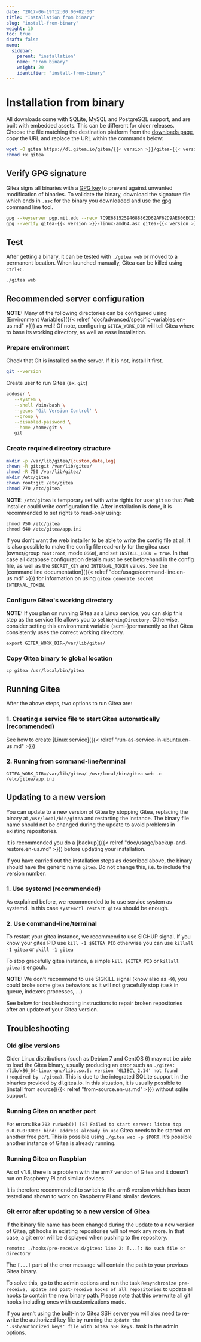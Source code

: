 ```yaml
---
date: "2017-06-19T12:00:00+02:00"
title: "Installation from binary"
slug: "install-from-binary"
weight: 10
toc: true
draft: false
menu:
  sidebar:
    parent: "installation"
    name: "From binary"
    weight: 20
    identifier: "install-from-binary"
---
```


# Installation from binary

All downloads come with SQLite, MySQL and PostgreSQL support, and are built with
embedded assets. This can be different for older releases. Choose the file matching
the destination platform from the [downloads page](https://dl.gitea.io/gitea/), copy
the URL and replace the URL within the commands below:

```sh
wget -O gitea https://dl.gitea.io/gitea/{{< version >}}/gitea-{{< version >}}-linux-amd64
chmod +x gitea
```

## Verify GPG signature
Gitea signs all binaries with a [GPG key](https://pgp.mit.edu/pks/lookup?op=vindex&fingerprint=on&search=0x2D9AE806EC1592E2) to prevent against unwanted modification of binaries. To validate the binary, download the signature file which ends in `.asc` for the binary you downloaded and use the gpg command line tool.

```sh
gpg --keyserver pgp.mit.edu --recv 7C9E68152594688862D62AF62D9AE806EC1592E2
gpg --verify gitea-{{< version >}}-linux-amd64.asc gitea-{{< version >}}-linux-amd64
```

## Test

After getting a binary, it can be tested with `./gitea web` or moved to a permanent
location. When launched manually, Gitea can be killed using `Ctrl+C`.

```
./gitea web
```

## Recommended server configuration

**NOTE:** Many of the following directories can be configured using [Environment Variables]({{< relref "doc/advanced/specific-variables.en-us.md" >}}) as well!
Of note, configuring `GITEA_WORK_DIR` will tell Gitea where to base its working directory, as well as ease installation.

### Prepare environment

Check that Git is installed on the server. If it is not, install it first.
```sh
git --version
```

Create user to run Gitea (ex. `git`)
```sh
adduser \
   --system \
   --shell /bin/bash \
   --gecos 'Git Version Control' \
   --group \
   --disabled-password \
   --home /home/git \
   git
```

### Create required directory structure

```sh
mkdir -p /var/lib/gitea/{custom,data,log}
chown -R git:git /var/lib/gitea/
chmod -R 750 /var/lib/gitea/
mkdir /etc/gitea
chown root:git /etc/gitea
chmod 770 /etc/gitea
```

**NOTE:** `/etc/gitea` is temporary set with write rights for user `git` so that Web installer could write configuration file. After installation is done, it is recommended to set rights to read-only using:
```
chmod 750 /etc/gitea
chmod 640 /etc/gitea/app.ini
```
If you don't want the web installer to be able to write the config file at all, it is also possible to make the config file read-only for the gitea user (owner/group `root:root`, mode `0660`), and set `INSTALL_LOCK = true`. In that case all database configuration details must be set beforehand in the config file, as well as the `SECRET_KEY` and `INTERNAL_TOKEN` values. See the [command line documentation]({{< relref "doc/usage/command-line.en-us.md" >}}) for information on using `gitea generate secret INTERNAL_TOKEN`.

### Configure Gitea's working directory

**NOTE:** If you plan on running Gitea as a Linux service, you can skip this step as the service file allows you to set `WorkingDirectory`. Otherwise, consider setting this environment variable (semi-)permanently so that Gitea consistently uses the correct working directory.
```
export GITEA_WORK_DIR=/var/lib/gitea/
```

### Copy Gitea binary to global location

```
cp gitea /usr/local/bin/gitea
```

## Running Gitea

After the above steps, two options to run Gitea are:

### 1. Creating a service file to start Gitea automatically (recommended)

See how to create [Linux service]({{< relref "run-as-service-in-ubuntu.en-us.md" >}})

### 2. Running from command-line/terminal

```
GITEA_WORK_DIR=/var/lib/gitea/ /usr/local/bin/gitea web -c /etc/gitea/app.ini
```

## Updating to a new version

You can update to a new version of Gitea by stopping Gitea, replacing the binary at `/usr/local/bin/gitea` and restarting the instance.
The binary file name should not be changed during the update to avoid problems
in existing repositories.

It is recommended you do a [backup]({{< relref "doc/usage/backup-and-restore.en-us.md" >}}) before updating your installation.

If you have carried out the installation steps as described above, the binary should
have the generic name `gitea`. Do not change this, i.e. to include the version number.

### 1. Use systemd (recommended)

As explained before, we recommended to to use service system as systemd. In this case ```systemctl restart gitea``` should be enough.

### 2. Use command-line/terminal

To restart your gitea instance, we recommend to use SIGHUP signal. If you know your gitea PID use ```kill -1 $GITEA_PID``` otherwise you can use ```killall -1 gitea``` or ```pkill -1 gitea```

To stop gracefully gitea instance, a simple ```kill $GITEA_PID``` or ```killall gitea``` is engouh.

**NOTE:** We don't recommend to use SIGKILL signal (know also as `-9`), you could broke some gitea behaviors as it will not gracefully stop (task in queue, indexers processes, ...)

See below for troubleshooting instructions to repair broken repositories after
an update of your Gitea version.

## Troubleshooting

### Old glibc versions

Older Linux distributions (such as Debian 7 and CentOS 6) may not be able to load the
Gitea binary, usually producing an error such as ```./gitea: /lib/x86_64-linux-gnu/libc.so.6:
version `GLIBC\_2.14' not found (required by ./gitea)```. This is due to the integrated
SQLite support in the binaries provided by dl.gitea.io. In this situation, it is usually
possible to [install from source]({{< relref "from-source.en-us.md" >}}) without sqlite
support.

### Running Gitea on another port

For errors like `702 runWeb()] [E] Failed to start server: listen tcp 0.0.0.0:3000:
bind: address already in use` Gitea needs to be started on another free port. This
is possible using `./gitea web -p $PORT`. It's possible another instance of Gitea
is already running.

### Running Gitea on Raspbian

As of v1.8, there is a problem with the arm7 version of Gitea and it doesn't run on Raspberry Pi and similar devices.

It is therefore recommended to switch to the arm6 version which has been tested and shown to work on Raspberry Pi and similar devices.

<!---
please remove after fixing the arm7 bug
--->
### Git error after updating to a new version of Gitea

If the binary file name has been changed during the update to a new version of Gitea,
git hooks in existing repositories will not work any more. In that case, a git
error will be displayed when pushing to the repository.

```
remote: ./hooks/pre-receive.d/gitea: line 2: [...]: No such file or directory
```

The `[...]` part of the error message will contain the path to your previous Gitea
binary.

To solve this, go to the admin options and run the task `Resynchronize pre-receive,
update and post-receive hooks of all repositories` to update all hooks to contain
the new binary path. Please note that this overwrite all git hooks including ones
with customizations made.

If you aren't using the built-in to Gitea SSH server you will also need to re-write
the authorized key file by running the `Update the '.ssh/authorized_keys' file with
Gitea SSH keys.` task in the admin options.
